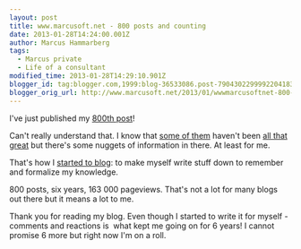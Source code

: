 ```yaml
---
layout: post
title: www.marcusoft.net - 800 posts and counting
date: 2013-01-28T14:24:00.001Z
author: Marcus Hammarberg
tags:
  - Marcus private
  - Life of a consultant
modified_time: 2013-01-28T14:29:10.901Z
blogger_id: tag:blogger.com,1999:blog-36533086.post-7904302299992204183
blogger_orig_url: http://www.marcusoft.net/2013/01/wwwmarcusoftnet-800-posts-and-counting.html
---
```





I've just published my <a
href="http://www.marcusoft.net/2013/01/pickles-generate-specflow-documentation.html"
target="_blank">800th post</a>!

Can't really understand that. I know that <a
href="http://www.marcusoft.net/2006/10/eating-my-mobile-and-nanbread.html"
target="_blank">some of them</a> haven't been
<a href="http://www.marcusoft.net/2006/10/i-like.html"
target="_blank">all that great</a> but there's some nuggets of
information in there. At least for me.

That's how I
<a href="http://www.marcusoft.net/2006/10/marcus-on-net.html"
target="_blank">started to blog</a>: to make myself write stuff down to
remember and formalize my knowledge.

800 posts, six years, 163 000 pageviews. That's not a lot for many blogs
out there but it means a lot to me.

Thank you for reading my blog. Even though I started to write it for
myself - comments and reactions is  what kept me going on for 6 years! I
cannot promise 6 more but right now I'm on a roll. 

